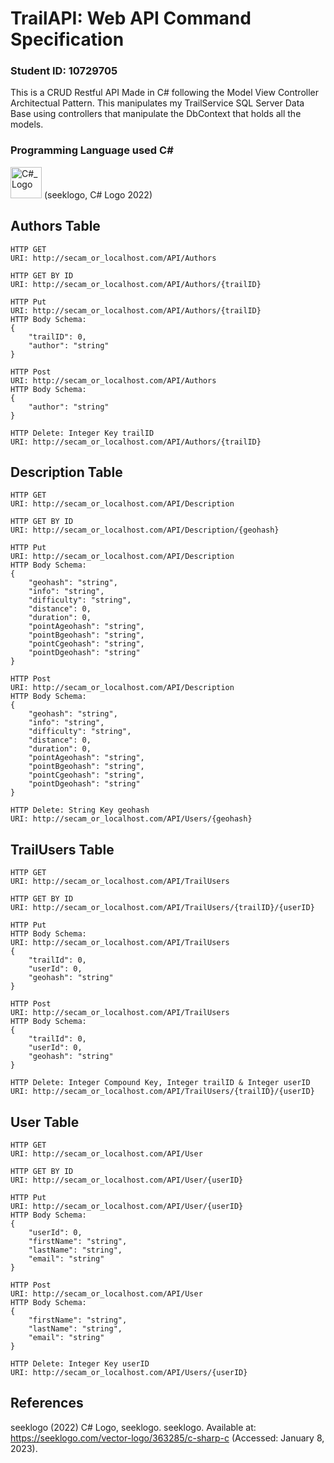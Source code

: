 # TrailAPI: Web API Command Specification
### Student ID: 10729705
This is a CRUD Restful API Made in C# following the Model View Controller Architectual Pattern. This manipulates my TrailService SQL Server Data Base using controllers that manipulate the DbContext that holds all the models.

### Programming Language used C#
<img src ="https://user-images.githubusercontent.com/91668778/211181144-3f18c307-9de5-4ed3-83d9-29934dea440d.svg" alt="C#_Logo" width=50>
(seeklogo, C# Logo 2022)


## Authors Table
    HTTP GET
    URI: http://secam_or_localhost.com/API/Authors
    
    HTTP GET BY ID
    URI: http://secam_or_localhost.com/API/Authors/{trailID}
    
    HTTP Put
    URI: http://secam_or_localhost.com/API/Authors/{trailID}
    HTTP Body Schema:
    {
        "trailID": 0,
        "author": "string"
    }
    
    HTTP Post
    URI: http://secam_or_localhost.com/API/Authors
    HTTP Body Schema:
    {
        "author": "string"
    }
    
    HTTP Delete: Integer Key trailID
    URI: http://secam_or_localhost.com/API/Authors/{trailID}
## Description Table
    HTTP GET
    URI: http://secam_or_localhost.com/API/Description
    
    HTTP GET BY ID
    URI: http://secam_or_localhost.com/API/Description/{geohash}
    
    HTTP Put
    URI: http://secam_or_localhost.com/API/Description
    HTTP Body Schema:
    {
        "geohash": "string",
        "info": "string",
        "difficulty": "string",
        "distance": 0,
        "duration": 0,
        "pointAgeohash": "string",
        "pointBgeohash": "string",
        "pointCgeohash": "string",
        "pointDgeohash": "string"
    }
    
    HTTP Post
    URI: http://secam_or_localhost.com/API/Description
    HTTP Body Schema:
    {
        "geohash": "string",
        "info": "string",
        "difficulty": "string",
        "distance": 0,
        "duration": 0,
        "pointAgeohash": "string",
        "pointBgeohash": "string",
        "pointCgeohash": "string",
        "pointDgeohash": "string"
    }
    
    HTTP Delete: String Key geohash
    URI: http://secam_or_localhost.com/API/Users/{geohash}
## TrailUsers Table
    HTTP GET
    URI: http://secam_or_localhost.com/API/TrailUsers
    
    HTTP GET BY ID
    URI: http://secam_or_localhost.com/API/TrailUsers/{trailID}/{userID}
    
    HTTP Put
    HTTP Body Schema:
    URI: http://secam_or_localhost.com/API/TrailUsers
    {
        "trailId": 0,
        "userId": 0,
        "geohash": "string"
    }
    
    HTTP Post
    URI: http://secam_or_localhost.com/API/TrailUsers
    HTTP Body Schema:
    {
        "trailId": 0,
        "userId": 0,
        "geohash": "string"
    }
    
    HTTP Delete: Integer Compound Key, Integer trailID & Integer userID
    URI: http://secam_or_localhost.com/API/TrailUsers/{trailID}/{userID}

## User Table
    HTTP GET
    URI: http://secam_or_localhost.com/API/User
    
    HTTP GET BY ID
    URI: http://secam_or_localhost.com/API/User/{userID}
    
    HTTP Put
    URI: http://secam_or_localhost.com/API/User/{userID}
    HTTP Body Schema:
    {
        "userId": 0,
        "firstName": "string",
        "lastName": "string",
        "email": "string"
    }
    
    HTTP Post
    URI: http://secam_or_localhost.com/API/User
    HTTP Body Schema:
    {
        "firstName": "string",
        "lastName": "string",
        "email": "string"
    }
    
    HTTP Delete: Integer Key userID
    URI: http://secam_or_localhost.com/API/Users/{userID}
## References
seeklogo (2022) C# Logo, seeklogo. seeklogo. Available at: https://seeklogo.com/vector-logo/363285/c-sharp-c (Accessed: January 8, 2023). 
